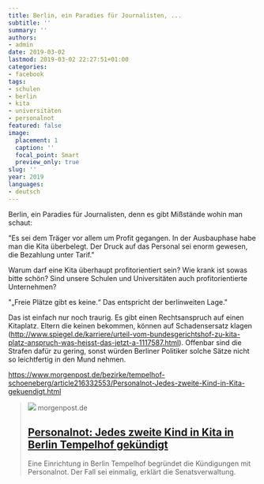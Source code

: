 ```yaml
---
title: Berlin, ein Paradies für Journalisten, ...
subtitle: ''
summary: ''
authors:
- admin
date: 2019-03-02
lastmod: 2019-03-02 22:27:51+01:00
categories:
- facebook
tags:
- schulen
- berlin
- kita
- universitäten
- personalnot
featured: false
image:
  placement: 1
  caption: ''
  focal_point: Smart
  preview_only: true
slug: ''
year: 2019
languages:
- deutsch
---
```


Berlin, ein Paradies für Journalisten, denn es gibt Mißstände wohin man schaut:

"Es sei dem Träger vor allem um Profit gegangen. In der Ausbauphase habe man die Kita überbelegt. Der Druck auf das Personal sei enorm gewesen, die Bezahlung unter Tarif."

Warum darf eine Kita überhaupt profitorientiert sein? Wie krank ist sowas bitte schön? Sind unsere Schulen und Universitäten auch profitorientierte Unternehmen? 

"„Freie Plätze gibt es keine.“ Das entspricht der berlinweiten Lage."

Das ist einfach nur noch traurig. Es gibt einen Rechtsanspruch auf einen Kitaplatz. Eltern die keinen bekommen, können auf Schadensersatz klagen (http://www.spiegel.de/karriere/urteil-vom-bundesgerichtshof-zu-kita-platz-anspruch-was-heisst-das-jetzt-a-1117587.html). Offenbar sind die Strafen dafür zu gering, sonst würden Berliner Politiker solche Sätze nicht so leichtfertig in den Mund nehmen.

https://www.morgenpost.de/bezirke/tempelhof-schoeneberg/article216332553/Personalnot-Jedes-zweite-Kind-in-Kita-gekuendigt.html
> [![](https://img.sparknews.funkemedien.de/216332551/216332551_1548937045_v4_3_800.jpeg)](https://www.morgenpost.de/bezirke/tempelhof-schoeneberg/article216332553/Personalnot-Jedes-zweite-Kind-in-Kita-gekuendigt.html)
> morgenpost.de
> ## [Personalnot: Jedes zweite Kind in Kita in Berlin Tempelhof gekündigt](https://www.morgenpost.de/bezirke/tempelhof-schoeneberg/article216332553/Personalnot-Jedes-zweite-Kind-in-Kita-gekuendigt.html)
>
>Eine Einrichtung in Berlin Tempelhof begründet die Kündigungen mit Personalnot. Der Fall sei einmalig, erklärt die Senatsverwaltung.
